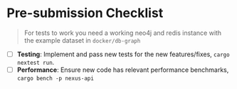# Pre-submission Checklist

> For tests to work you need a working neo4j and redis instance with the example dataset in `docker/db-graph`

- [ ] **Testing**: Implement and pass new tests for the new features/fixes, `cargo nextest run`.
- [ ] **Performance**: Ensure new code has relevant performance benchmarks, `cargo bench -p nexus-api`
